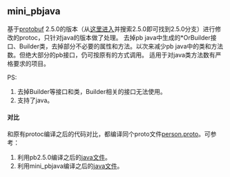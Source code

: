 ## mini_pbjava
基于[protobuf](https://github.com/protocolbuffers/protobuf) 2.5.0的版本（从[这里进入](https://github.com/protocolbuffers/protobuf/releases?page=10)并搜索2.5.0即可找到2.5.0分支）进行修改的protoc，只针对java的版本做了处理。
去掉pb java中生成的*OrBuilder接口、Builder类，去掉部分不必要的属性和方法。以次来减少pb java中的类和方法数。但绝大部分的pb接口，仍可按原有的方式调用。
适用于对java类方法数有严格要求的项目。

PS: 

1. 去掉Builder等接口和类，Builder相关的接口无法使用。
2. 支持了java。

#### 对比

和原有protoc编译之后的代码对比，都编译同个proto文件[person.proto](https://github.com/jammychan/mini_pbjava/blob/main/vs_pb2.5.0/person.proto)。可参考：

1. 利用pb2.5.0编译之后的[java文件](https://github.com/jammychan/mini_pbjava/blob/main/vs_pb2.5.0/out_java_pb2.5.0/com/example/tutorial/PBPerson.java)。
2. 利用mini_pbjava编译之后的[java文件](https://github.com/jammychan/mini_pbjava/blob/main/vs_pb2.5.0/out_java_mini_pbjava/com/example/tutorial/PBPerson.java)。
